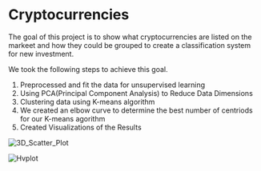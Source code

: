 # Cryptocurrencies
The goal of this project is to show what cryptocurrencies are listed on the markeet and how they could be grouped to create a classification system for new investment.

We took the following steps to achieve this goal.

1.	Preprocessed and fit the data for unsupervised learning
2.	Using PCA(Principal Component Analysis) to Reduce Data Dimensions
3.	Clustering data using K-means algorithm
4.	We created an elbow curve to determine the best number of centriods for our K-means agorithm
5.	Created Visualizations of the Results
	
![3D_Scatter_Plot](https://user-images.githubusercontent.com/104606589/192403349-bf045439-622e-4a3c-b508-d3d6307d7f43.png)

![Hvplot](https://user-images.githubusercontent.com/104606589/192403350-e41b56bc-0aee-404c-96ad-ee07d6cc3e4e.png)
